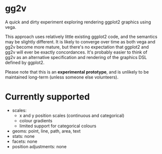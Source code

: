 # gg2v

A quick and dirty experiment exploring rendering ggplot2 graphics using vega.  

This approach uses relatively little existing ggplot2 code, and the semantics may be slightly different. It is likely to converge over time as both vega and gg2v become more mature, but there's no expectation that ggplot2 and gg2v will ever be exactly concordances.  It's probably easier to think of gg2v as an alternative specification and rendering of the graphics DSL defined by ggplot2.

Please note that this is an __experimental prototype__, and is unlikely to be maintained long-term (unless someone else volunteers). 
# Currently supported

* scales: 
  * x and y position scales (continuous and categorical)
  * colour gradients
  * limited support for categorical colours
* geoms: point, line, path, area, text
* stats: none
* facets: none
* position adjustments: none